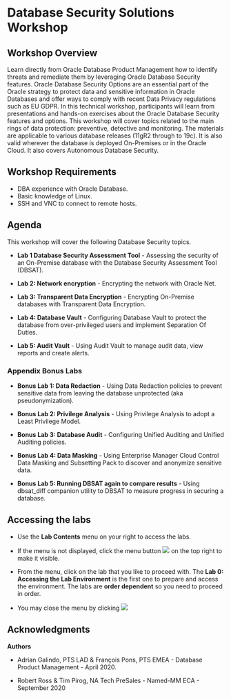 # Database Security Solutions Workshop #

## Workshop Overview ##

Learn directly from Oracle Database Product Management how to identify threats and remediate them by leveraging Oracle Database Security features. Oracle Database Security Options are an essential part of the Oracle strategy to protect data and sensitive information in Oracle Databases and offer ways to comply with recent Data Privacy regulations such as EU GDPR. In this technical workshop, participants will learn from presentations and hands-on exercises about the Oracle Database Security features and options. This workshop will cover topics related to the main rings of data protection: preventive, detective and monitoring. The materials are applicable to various database releases (11gR2 through to 19c). It is also valid wherever the database is deployed On-Premises or in the Oracle Cloud. It also covers Autonomous Database Security.

## Workshop Requirements

- DBA experience with Oracle Database.
- Basic knowledge of Linux.
- SSH and VNC to connect to remote hosts.

## Agenda

This workshop will cover the following Database Security topics.

- **Lab 1 Database Security Assessment Tool** - Assessing the security of an On-Premise database with the Database Security Assessment Tool (DBSAT).

- **Lab 2: Network encryption** - Encrypting the network with Oracle Net.

- **Lab 3: Transparent Data Encryption** - Encrypting On-Premise databases with Transparent Data Encryption.

- **Lab 4: Database Vault** - Configuring Database Vault to protect the database from over-privileged users and implement Separation Of Duties.

- **Lab 5: Audit Vault** - Using Audit Vault to manage audit data, view reports and create alerts.

### Appendix Bonus Labs

- **Bonus Lab 1: Data Redaction** - Using Data Redaction policies to prevent sensitive data from leaving the database unprotected (aka pseudonymization).

- **Bonus Lab 2: Privilege Analysis** - Using Privilege Analysis to adopt a Least Privilege Model.

- **Bonus Lab 3: Database Audit** - Configuring Unified Auditing and Unified Auditing policies.

- **Bonus Lab 4: Data Masking** - Using Enterprise Manager Cloud Control Data Masking and Subsetting Pack to discover and anonymize sensitive data.

- **Bonus Lab 5: Running DBSAT again to compare results** - Using dbsat_diff companion utility to DBSAT to measure progress in securing a database.

## Accessing the labs ##

- Use the **Lab Contents** menu on your right to access the labs.

- If the menu is not displayed, click the menu button ![](./images/menu-button.png "") on the top right to make it visible.

- From the menu, click on the lab that you like to proceed with. The **Lab 0: Accessing the Lab Environment** is the first one to prepare and access the environment. The labs are **order dependent** so you need to proceed in order.

- You may close the menu by clicking ![](./images/menu-close.png "")

## Acknowledgments

**Authors**

- Adrian Galindo, PTS LAD & François Pons, PTS EMEA - Database Product Management - April 2020.

- Robert Ross & Tim Pirog, NA Tech PreSales - Named-MM ECA - September 2020